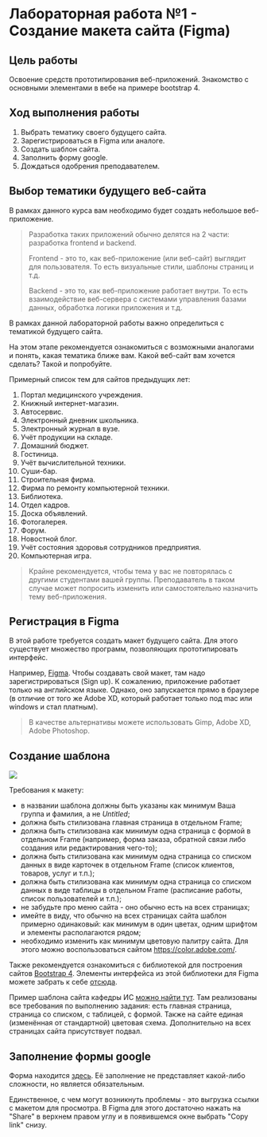 # Лабораторная работа №1 - Создание макета сайта (Figma)

## Цель работы

Освоение средств прототипирования веб-приложений.
Знакомство с основными элементами в вебе на примере bootstrap 4.

## Ход выполнения работы

1. Выбрать тематику своего будущего сайта.
2. Зарегистрироваться в Figma или аналоге.
3. Создать шаблон сайта.
4. Заполнить форму google.
5. Дождаться одобрения преподавателем.

## Выбор тематики будущего веб-сайта

В рамках данного курса вам необходимо будет создать небольшое веб-приложение.

> Разработка таких приложений обычно делятся на 2 части: разработка frontend и backend.
>
> Frontend - это то, как веб-приложение (или веб-сайт) выглядит для пользователя.
> То есть визуальные стили, шаблоны страниц и т.д.
>
> Backend - это то, как веб-приложение работает внутри.
> То есть взаимодействие веб-сервера с системами управления базами данных, обработка логики приложения и т.д.

В рамках данной лабораторной работы важно определиться с тематикой будущего сайта.

На этом этапе рекомендуется ознакомиться с возможными аналогами и понять, какая тематика ближе вам.
Какой веб-сайт вам хочется сделать?
Такой и попробуйте.

Примерный список тем для сайтов предыдущих лет:

1. Портал медицинского учреждения.
2. Книжный интернет-магазин.
3. Автосервис.
4. Электронный дневник школьника.
5. Электронный журнал в вузе.
6. Учёт продукции на складе.
7. Домашний бюджет.
8. Гостиница.
9. Учёт вычислительной техники.
10. Суши-бар.
11. Строительная фирма.
12. Фирма по ремонту компьютерной техники.
13. Библиотека.
14. Отдел кадров.
15. Доска объявлений.
16. Фотогалерея.
17. Форум.
18. Новостной блог.
19. Учёт состояния здоровья сотрудников предприятия.
20. Компьютерная игра.

> Крайне рекомендуется, чтобы тема у вас не повторялась с другими студентами вашей группы.
> Преподаватель в таком случае может попросить изменить или самостоятельно назначить тему веб-приложения.

## Регистрация в Figma

В этой работе требуется создать макет будущего сайта.
Для этого существует множество программ, позволяющих прототипировать интерфейс.

Например, [Figma](https://www.figma.com/).
Чтобы создавать свой макет, там надо зарегистрироваться (Sign up).
К сожалению, приложение работает только на английском языке.
Однако, оно запускается прямо в браузере (в отличие от того же Adobe XD, который работает только под mac или windows и стал платным).

> В качестве альтернативы можете использовать Gimp, Adobe XD, Adobe Photoshop.

## Создание шаблона

[![](https://img.youtube.com/vi/XCcqBQnSOHQ/0.jpg)](https://www.youtube.com/watch?v=XCcqBQnSOHQ)

Требования к макету:

* в названии шаблона должны быть указаны как минимум Ваша группа и фамилия, а не _Untitled_;
* должна быть стилизована главная страница в отдельном Frame;
* должна быть стилизована как минимум одна страница с формой в отдельном Frame (например, форма заказа, обратной связи либо создания или редактирования чего-то);
* должна быть стилизована как минимум одна страница со списком данных в виде карточек в отдельном Frame (список клиентов, товаров, услуг и т.п.);
* должна быть стилизована как минимум одна страница со списком данных в виде таблицы в отдельном Frame (расписание работы, список пользователей и т.п.);
* не забудьте про меню сайта - оно обычно есть на всех страницах;
* имейте в виду, что обычно на всех страницах сайта шаблон примерно одинаковый: как минимум в один цветах, одним шрифтом и элементы располагаются рядом;
* необходимо изменить как минимум цветовую палитру сайта. Для этого можно воспользоваться сайтом <https://color.adobe.com/>.

Также рекомендуется ознакомиться с библиотекой для построения сайтов [Bootstrap 4](https://getbootstrap.com/).
Элементы интерфейса из этой библиотеки для Figma можете забрать к себе [отсюда](https://www.figma.com/file/ObeIovIUaqRsaSE4K6YW3e/Bootstrap-v4-uikit/duplicate).

Пример шаблона сайта кафедры ИС [можно найти тут](https://www.figma.com/file/IWFWP4x6AMrlD54koTJZiz/Моисеев-ПИмд-21?node-id=0%3A1).
Там реализованы все требования по выполнению задания: есть главная страница, страница со списком, с таблицей, с формой.
Также на сайте единая (изменённая от стандартной) цветовая схема.
Дополнительно на всех страницах сайта присутствует подвал.

## Заполнение формы google

Форма находится [здесь](https://docs.google.com/forms/d/e/1FAIpQLScLROLaSFnfzy-Z61RmxzcmMIMCux-_kQqnraMF72Dn_w5oBw/viewform).
Её заполнение не представляет какой-либо сложности, но является обязательным.

Единственное, с чем могут возникнуть проблемы - это выгрузка ссылки с макетом для просмотра.
В Figma для этого достаточно нажать на "Share" в верхнем правом углу и в появившемся окне выбрать "Copy link" снизу.

